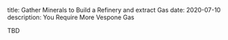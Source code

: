 title:  Gather Minerals to Build a Refinery and extract Gas
date: 2020-07-10
description: You Require More Vespone Gas

TBD
